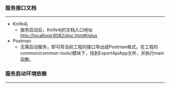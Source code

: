 ### 服务接口文档
---
- Knife4j
  - 服务启动后，Knife4j的文档入口地址 [http://localhost:8082/doc.html#/plus](http://localhost:8082/doc.html#/plus)
- Postman
  - 无需启动服务，即可将当前工程的接口导出成Postman格式。在工程的common/common-tools/模块下，找到ExportApiApp文件，并执行main函数。

### 服务启动环境依赖
---

